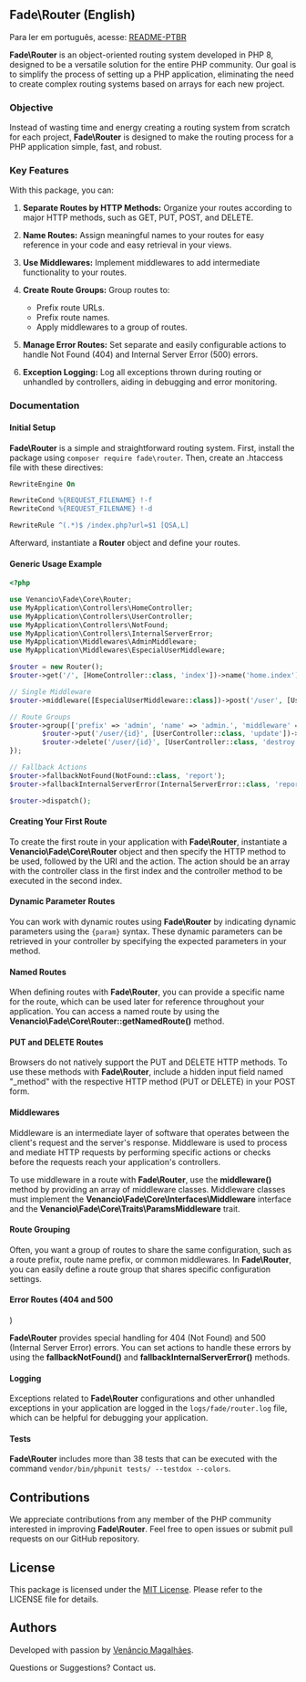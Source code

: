 
## Fade\Router (English) 
Para ler em português, acesse: [README-PTBR](https://github.com/venanciomagalhaes/Fade-Router/blob/main/READEME-PTBR.md)

**Fade\Router** is an object-oriented routing system developed in PHP 8, designed to be a versatile solution for the entire PHP community. Our goal is to simplify the process of setting up a PHP application, eliminating the need to create complex routing systems based on arrays for each new project.

### Objective

Instead of wasting time and energy creating a routing system from scratch for each project, **Fade\Router** is designed to make the routing process for a PHP application simple, fast, and robust.

### Key Features

With this package, you can:

1. **Separate Routes by HTTP Methods:** Organize your routes according to major HTTP methods, such as GET, PUT, POST, and DELETE.

2. **Name Routes:** Assign meaningful names to your routes for easy reference in your code and easy retrieval in your views.

3. **Use Middlewares:** Implement middlewares to add intermediate functionality to your routes.

4. **Create Route Groups:** Group routes to:

   - Prefix route URLs.
   - Prefix route names.
   - Apply middlewares to a group of routes.

5. **Manage Error Routes:** Set separate and easily configurable actions to handle Not Found (404) and Internal Server Error (500) errors.

6. **Exception Logging:** Log all exceptions thrown during routing or unhandled by controllers, aiding in debugging and error monitoring.

### Documentation

#### Initial Setup

**Fade\Router** is a simple and straightforward routing system. First, install the package using `composer require fade\router`. Then, create an .htaccess file with these directives:

```apache
RewriteEngine On

RewriteCond %{REQUEST_FILENAME} !-f
RewriteCond %{REQUEST_FILENAME} !-d

RewriteRule ^(.*)$ /index.php?url=$1 [QSA,L]
```

Afterward, instantiate a **Router** object and define your routes.

#### Generic Usage Example

```php
<?php

use Venancio\Fade\Core\Router;
use MyApplication\Controllers\HomeController;
use MyApplication\Controllers\UserController;
use MyApplication\Controllers\NotFound;
use MyApplication\Controllers\InternalServerError;
use MyApplication\Middlewares\AdminMiddleware;
use MyApplication\Middlewares\EspecialUserMiddleware;

$router = new Router();
$router->get('/', [HomeController::class, 'index'])->name('home.index');

// Single Middleware
$router->middleware([EspecialUserMiddleware::class])->post('/user', [UserController::class, 'store'])->name('user.store');

// Route Groups
$router->group(['prefix' => 'admin', 'name' => 'admin.', 'middleware' => [AdminMiddleware::class]], function () use ($router){
        $router->put('/user/{id}', [UserController::class, 'update'])->name('user.update');
        $router->delete('/user/{id}', [UserController::class, 'destroy'])->name('user.destroy');
});

// Fallback Actions
$router->fallbackNotFound(NotFound::class, 'report');
$router->fallbackInternalServerError(InternalServerError::class, 'report');

$router->dispatch();
```

#### Creating Your First Route

To create the first route in your application with **Fade\Router**, instantiate a **Venancio\Fade\Core\Router** object and then specify the HTTP method to be used, followed by the URI and the action. The action should be an array with the controller class in the first index and the controller method to be executed in the second index.

#### Dynamic Parameter Routes

You can work with dynamic routes using **Fade\Router** by indicating dynamic parameters using the `{param}` syntax. These dynamic parameters can be retrieved in your controller by specifying the expected parameters in your method.

#### Named Routes

When defining routes with **Fade\Router**, you can provide a specific name for the route, which can be used later for reference throughout your application. You can access a named route by using the **Venancio\Fade\Core\Router::getNamedRoute()** method.

#### PUT and DELETE Routes

Browsers do not natively support the PUT and DELETE HTTP methods. To use these methods with **Fade\Router**, include a hidden input field named "_method" with the respective HTTP method (PUT or DELETE) in your POST form.

#### Middlewares

Middleware is an intermediate layer of software that operates between the client's request and the server's response. Middleware is used to process and mediate HTTP requests by performing specific actions or checks before the requests reach your application's controllers.

To use middleware in a route with **Fade\Router**, use the **middleware()** method by providing an array of middleware classes. Middleware classes must implement the **Venancio\Fade\Core\Interfaces\Middleware** interface and the **Venancio\Fade\Core\Traits\ParamsMiddleware** trait.

#### Route Grouping

Often, you want a group of routes to share the same configuration, such as a route prefix, route name prefix, or common middlewares. In **Fade\Router**, you can easily define a route group that shares specific configuration settings.

#### Error Routes (404 and 500

)

**Fade\Router** provides special handling for 404 (Not Found) and 500 (Internal Server Error) errors. You can set actions to handle these errors by using the **fallbackNotFound()** and **fallbackInternalServerError()** methods.

#### Logging

Exceptions related to **Fade\Router** configurations and other unhandled exceptions in your application are logged in the `logs/fade/router.log` file, which can be helpful for debugging your application.

#### Tests

**Fade\Router** includes more than 38 tests that can be executed with the command `vendor/bin/phpunit tests/ --testdox --colors`.

## Contributions

We appreciate contributions from any member of the PHP community interested in improving **Fade\Router**. Feel free to open issues or submit pull requests on our GitHub repository.

## License

This package is licensed under the [MIT License](LINK_TO_LICENSE). Please refer to the LICENSE file for details.

## Authors

Developed with passion by [Venâncio Magalhães](https://www.linkedin.com/in/deividsonvm/).

Questions or Suggestions? Contact us.
